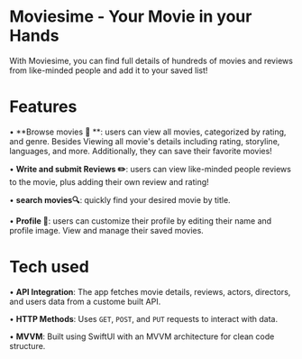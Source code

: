 # **Moviesime -  Your Movie in your Hands**

With Moviesime, you can find full details of hundreds of movies and reviews from like-minded people and add it to your saved list!


# **Features**
• **Browse movies 🎥 **: users can view all movies, categorized by rating, and genre. Besides Viewing all movie's details including rating, storyline, languages, and more. Additionally, they can save their favorite movies!

• **Write and submit Reviews ✏️**: users can view like-minded people reviews to the movie, plus adding their own review and rating!

• **search movies🔍**: quickly find your desired movie by title.

• **Profile 👤**: users can customize their profile by editing their name and profile image. View and manage their saved movies.

# **Tech used**
• **API Integration**: The app fetches movie details, reviews, actors, directors, and users data from a custome built API.

• **HTTP Methods**: Uses `GET`, `POST`, and `PUT` requests to interact with data.

• **MVVM**: Built using SwiftUI with an MVVM architecture for clean code structure. 
